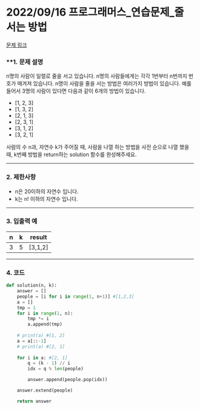 # 2022/09/16 프로그래머스_연습문제_줄 서는 방법

[문제 링크](https://school.programmers.co.kr/learn/courses/30/lessons/12936)

### **1. 문제 설명

n명의 사람이 일렬로 줄을 서고 있습니다. n명의 사람들에게는 각각 1번부터 n번까지 번호가 매겨져 있습니다. n명이 사람을 줄을 서는 방법은 여러가지 방법이 있습니다. 예를 들어서 3명의 사람이 있다면 다음과 같이 6개의 방법이 있습니다.

- [1, 2, 3]
- [1, 3, 2]
- [2, 1, 3]
- [2, 3, 1]
- [3, 1, 2]
- [3, 2, 1]

사람의 수 n과, 자연수 k가 주어질 때, 사람을 나열 하는 방법을 사전 순으로 나열 했을 때, k번째 방법을 return하는 solution 함수를 완성해주세요.

---

### **2. 제한사항**

- n은 20이하의 자연수 입니다.
- k는 n! 이하의 자연수 입니다.

---

### **3. 입출력 예**

| n | k | result |
| --- | --- | --- |
| 3 | 5 | [3,1,2] |

---

### 4. 코드

```python
def solution(n, k):
    answer = []
    people = [i for i in range(1, n+1)] #[1,2,3]
    a = []
    tmp = 1
    for i in range(1, n):
        tmp *= i
        a.append(tmp)
    
    # print(a) #[1, 2]
    a = a[::-1]
    # print(a) #[2, 1]
    
    for i in a: #[2, 1]
        q = (k - 1) // i   
        idx = q % len(people)

        answer.append(people.pop(idx))

    answer.extend(people)

    return answer
```